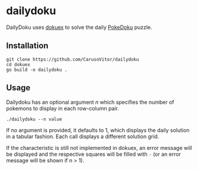 # dailydoku
DailyDoku uses [dokuex](https://github.com/CarusoVitor/dokuex) to solve the daily [PokeDoku](https://www.pokedoku.com/) puzzle.

## Installation
```
git clone https://github.com/CarusoVitor/dailydoku
cd dokuex
go build -o dailydoku .
```
## Usage
Dailydoku has an optional argument *n* which specifies the number of pokemons to display in each row-column pair. 
```
./dailydoku --n value
```

If no argument is provided, it defaults to 1, which displays the daily solution in a tabular fashion. Each call displays a different solution grid.

If the characteristic is still not implemented in dokuex, an error message will be displayed and the respective squares will be filled with `-` (or an error message will be shown if n > 1).